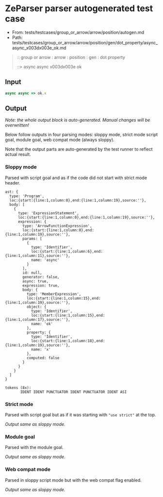 # ZeParser parser autogenerated test case

- From: tests/testcases/group_or_arrow/arrow/position/autogen.md
- Path: tests/testcases/group_or_arrow/arrow/position/gen/dot_property/async_async_x003dx003e_ok.md

> :: group or arrow : arrow : position : gen : dot property
>
> ::> async async x003dx003e ok

## Input


`````js
async async => ok.x
`````

## Output

_Note: the whole output block is auto-generated. Manual changes will be overwritten!_

Below follow outputs in four parsing modes: sloppy mode, strict mode script goal, module goal, web compat mode (always sloppy).

Note that the output parts are auto-generated by the test runner to reflect actual result.

### Sloppy mode

Parsed with script goal and as if the code did not start with strict mode header.

`````
ast: {
  type: 'Program',
  loc:{start:{line:1,column:0},end:{line:1,column:19},source:''},
  body: [
    {
      type: 'ExpressionStatement',
      loc:{start:{line:1,column:0},end:{line:1,column:19},source:''},
      expression: {
        type: 'ArrowFunctionExpression',
        loc:{start:{line:1,column:0},end:{line:1,column:19},source:''},
        params: [
          {
            type: 'Identifier',
            loc:{start:{line:1,column:6},end:{line:1,column:11},source:''},
            name: 'async'
          }
        ],
        id: null,
        generator: false,
        async: true,
        expression: true,
        body: {
          type: 'MemberExpression',
          loc:{start:{line:1,column:15},end:{line:1,column:19},source:''},
          object: {
            type: 'Identifier',
            loc:{start:{line:1,column:15},end:{line:1,column:17},source:''},
            name: 'ok'
          },
          property: {
            type: 'Identifier',
            loc:{start:{line:1,column:18},end:{line:1,column:19},source:''},
            name: 'x'
          },
          computed: false
        }
      }
    }
  ]
}

tokens (8x):
       IDENT IDENT PUNCTUATOR IDENT PUNCTUATOR IDENT ASI
`````

### Strict mode

Parsed with script goal but as if it was starting with `"use strict"` at the top.

_Output same as sloppy mode._

### Module goal

Parsed with the module goal.

_Output same as sloppy mode._

### Web compat mode

Parsed in sloppy script mode but with the web compat flag enabled.

_Output same as sloppy mode._
